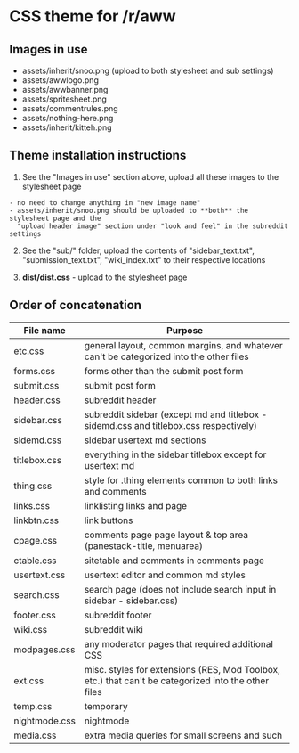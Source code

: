 CSS theme for /r/aww
====================

Images in use
-------------

  - assets/inherit/snoo.png (upload to both stylesheet and sub settings)
  - assets/awwlogo.png
  - assets/awwbanner.png
  - assets/spritesheet.png
  - assets/commentrules.png
  - assets/nothing-here.png
  - assets/inherit/kitteh.png
  
Theme installation instructions
-------------------------------

  1. See the "Images in use" section above, upload all these images to the stylesheet page
  
    - no need to change anything in "new image name"
    - assets/inherit/snoo.png should be uploaded to **both** the stylesheet page and the
      "upload header image" section under "look and feel" in the subreddit settings
      
  2. See the "sub/" folder, upload the contents of "sidebar_text.txt", "submission_text.txt", "wiki_index.txt"
     to their respective locations
      
  3. **dist/dist.css** - upload to the stylesheet page
  
Order of concatenation
----------------------
             
| File name     | Purpose                                                                                               |
| ------------- | ----------------------------------------------------------------------------------------------------- |
| etc.css       | general layout, common margins, and whatever can't be categorized into the other files                |
| forms.css     | forms other than the submit post form                                                                 |
| submit.css    | submit post form                                                                                      |
| header.css    | subreddit header                                                                                      |
| sidebar.css   | subreddit sidebar (except md and titlebox - sidemd.css and titlebox.css respectively)                 |
| sidemd.css    | sidebar usertext md sections                                                                          |
| titlebox.css  | everything in the sidebar titlebox except for usertext md                                             |
| thing.css     | style for .thing elements common to both links and comments                                           |
| links.css     | linklisting links and page                                                                            |
| linkbtn.css   | link buttons                                                                                          |
| cpage.css     | comments page page layout & top area (panestack-title, menuarea)                                      |
| ctable.css    | sitetable and comments in comments page                                                               |
| usertext.css  | usertext editor and common md styles                                                                  |
| search.css    | search page (does not include search input in sidebar - sidebar.css)                                  |
| footer.css    | subreddit footer                                                                                      |
| wiki.css      | subreddit wiki                                                                                        |
| modpages.css  | any moderator pages that required additional CSS                                                      |
| ext.css       | misc. styles for extensions (RES, Mod Toolbox, etc.) that can't be categorized into the other files   |
| temp.css      | temporary                                                                                             |
| nightmode.css | nightmode                                                                                             |
| media.css     | extra media queries for small screens and such                                                        |